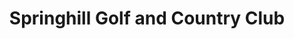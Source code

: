 ---
title: "Springhill Golf and Country Club"
address: "49, Gargadis Rd, Trillick, Omagh, County Tyrone BT78 3NX"
tel: "028 8956 1861"
county: "Tyrone"
category: "Pitch And Putt"
type: "Content"
lat: "54.453964"
lng: "-7.492836"
---